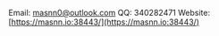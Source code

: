 Email: masnn0@outlook.com
QQ: 340282471
Website: [https://masnn.io:38443/](https://masnn.io:38443/)
